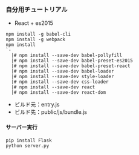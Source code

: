 
### 自分用チュートリアル

* React + es2015

```shell
npm install -g babel-cli
npm install -g webpack
npm install
`-
  |# npm install --save-dev babel-pollyfill
  |# npm install --save-dev babel-preset-es2015
  |# npm install --save-dev babel-preset-react
  |# npm install --save-dev babel-loader
  |# npm install --save-dev style-loader
  |# npm install --save-dev css-loader
  |# npm install --save-dev react
  |# npm install --save-dev react-dom
```

* ビルド元：entry.js
* ビルド先：public/js/bundle.js


#### サーバー実行

```shell
pip install Flask
python server.py
```

